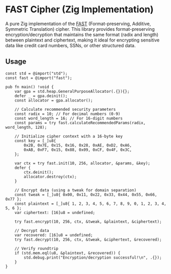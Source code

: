 # FAST Cipher (Zig Implementation)

A pure Zig implementation of the [FAST](https://eprint.iacr.org/2021/1171.pdf) (Format-preserving, Additive, Symmetric Translation) cipher. This library provides format-preserving encryption/decryption that maintains the same format (radix and length) between plaintext and ciphertext, making it ideal for encrypting sensitive data like credit card numbers, SSNs, or other structured data.

## Usage

```zig
const std = @import("std");
const fast = @import("fast");

pub fn main() !void {
    var gpa = std.heap.GeneralPurposeAllocator(.{}){};
    defer _ = gpa.deinit();
    const allocator = gpa.allocator();

    // Calculate recommended security parameters
    const radix = 10; // For decimal numbers (0-9)
    const word_length = 16; // For 16-digit numbers
    const params = try fast.calculateRecommendedParams(radix, word_length, 128);

    // Initialize cipher context with a 16-byte key
    const key = [_]u8{
        0x2B, 0x7E, 0x15, 0x16, 0x28, 0xAE, 0xD2, 0xA6,
        0xAB, 0xF7, 0x15, 0x88, 0x09, 0xCF, 0x4F, 0x3C,
    };

    var ctx = try fast.init(10, 256, allocator, &params, &key);
    defer {
        ctx.deinit();
        allocator.destroy(ctx);
    }

    // Encrypt data (using a tweak for domain separation)
    const tweak = [_]u8{ 0x00, 0x11, 0x22, 0x33, 0x44, 0x55, 0x66, 0x77 };
    const plaintext = [_]u8{ 1, 2, 3, 4, 5, 6, 7, 8, 9, 0, 1, 2, 3, 4, 5, 6 };
    var ciphertext: [16]u8 = undefined;

    try fast.encrypt(10, 256, ctx, &tweak, &plaintext, &ciphertext);

    // Decrypt data
    var recovered: [16]u8 = undefined;
    try fast.decrypt(10, 256, ctx, &tweak, &ciphertext, &recovered);

    // Verify roundtrip
    if (std.mem.eql(u8, &plaintext, &recovered)) {
        std.debug.print("Encryption/decryption successful!\n", .{});
    }
}
```
